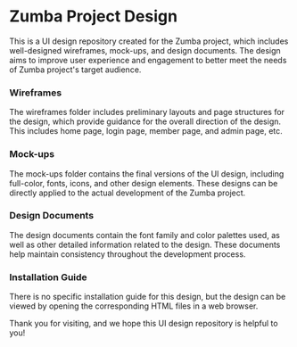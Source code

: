 # Zumba Project Design
This is a UI design repository created for the Zumba project, which includes well-designed wireframes, mock-ups, and design documents. The design aims to improve user experience and engagement to better meet the needs of Zumba project's target audience.

### Wireframes
The wireframes folder includes preliminary layouts and page structures for the design, which provide guidance for the overall direction of the design. This includes home page, login page, member page, and admin page, etc.

### Mock-ups
The mock-ups folder contains the final versions of the UI design, including full-color, fonts, icons, and other design elements. These designs can be directly applied to the actual development of the Zumba project.

### Design Documents
The design documents contain the font family and color palettes used, as well as other detailed information related to the design. These documents help maintain consistency throughout the development process.

### Installation Guide
There is no specific installation guide for this design, but the design can be viewed by opening the corresponding HTML files in a web browser.

Thank you for visiting, and we hope this UI design repository is helpful to you!
